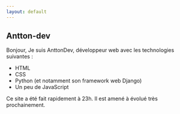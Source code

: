 ```yaml
---
layout: default
---
```


## Antton-dev
Bonjour,
Je suis AnttonDev, développeur web avec les technologies suivantes :
- HTML
- CSS
- Python (et notamment son framework web Django)
- Un peu de JavaScript

Ce site a été fait rapidement à 23h. Il est amené à évolué très prochainement.